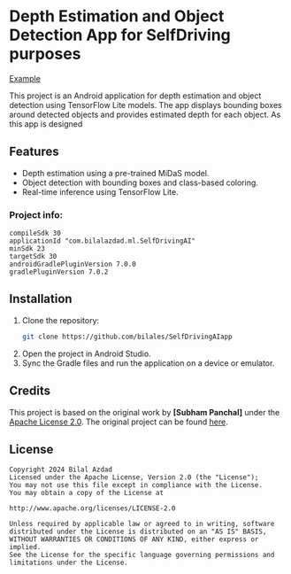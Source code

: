# Depth Estimation and Object Detection App for SelfDriving purposes

[Example](markodown_selfdrivingAI.mp4)


This project is an Android application for depth estimation and object detection using TensorFlow Lite models. The app displays bounding boxes around detected objects and provides estimated depth for each object.
As this app is designed 

## Features
- Depth estimation using a pre-trained MiDaS model.
- Object detection with bounding boxes and class-based coloring.
- Real-time inference using TensorFlow Lite.

### Project info:

```
compileSdk 30
applicationId "com.bilalazdad.ml.SelfDrivingAI"
minSdk 23
targetSdk 30
androidGradlePluginVersion 7.0.0
gradlePluginVersion 7.0.2
```

## Installation
1. Clone the repository:
    ```bash
    git clone https://github.com/bilales/SelfDrivingAIapp
    ```
2. Open the project in Android Studio.
3. Sync the Gradle files and run the application on a device or emulator.

## Credits

This project is based on the original work by **[Subham Panchal]** under the [Apache License 2.0](http://www.apache.org/licenses/LICENSE-2.0). The original project can be found [here](https://github.com/shubham0204/Realtime_MiDaS_Depth_Estimation_Android).

## License

```
Copyright 2024 Bilal Azdad
Licensed under the Apache License, Version 2.0 (the "License");
You may not use this file except in compliance with the License.
You may obtain a copy of the License at

http://www.apache.org/licenses/LICENSE-2.0

Unless required by applicable law or agreed to in writing, software
distributed under the License is distributed on an "AS IS" BASIS,
WITHOUT WARRANTIES OR CONDITIONS OF ANY KIND, either express or implied.
See the License for the specific language governing permissions and
limitations under the License.
```
